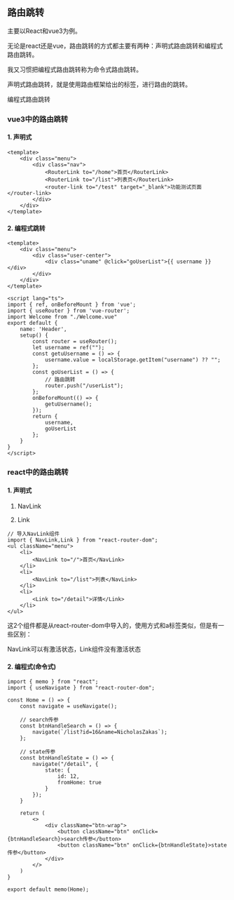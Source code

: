 ## 路由跳转

主要以React和vue3为例。

无论是react还是vue，路由跳转的方式都主要有两种：声明式路由跳转和编程式路由跳转。

我又习惯把编程式路由跳转称为命令式路由跳转。

声明式路由跳转，就是使用路由框架给出的标签，进行路由的跳转。

编程式路由跳转

### vue3中的路由跳转

#### 1. 声明式

```vue
<template>
    <div class="menu">
        <div class="nav">
            <RouterLink to="/home">首页</RouterLink>
            <RouterLink to="/list">列表页</RouterLink>
            <router-link to="/test" target="_blank">功能测试页面</router-link>
        </div>
    </div>
</template>
```

#### 2. 编程式跳转

```vue
<template>
    <div class="menu">
        <div class="user-center">
            <div class="uname" @click="goUserList">{{ username }}</div>
        </div>
    </div>
</template>

<script lang="ts">
import { ref, onBeforeMount } from 'vue';
import { useRouter } from 'vue-router';
import Welcome from "./Welcome.vue"
export default {
    name: 'Header',
    setup() {
        const router = useRouter();
        let username = ref("");
        const getuUsername = () => {
            username.value = localStorage.getItem("username") ?? "";
        };
        const goUserList = () => {
            // 路由跳转
            router.push("/userList");
        };
        onBeforeMount(() => {
            getuUsername();
        });
        return {
            username,
            goUserList
        };
    }
}
</script>
```

### react中的路由跳转

#### 1. 声明式

1. NavLink

2. Link

```tsx
// 导入NavLink组件
import { NavLink,Link } from "react-router-dom";
<ul className="menu">
    <li>
        <NavLink to="/">首页</NavLink>
    </li>
    <li>
        <NavLink to="/list">列表</NavLink>
    </li>
    <li>
        <Link to="/detail">详情</Link>
    </li>
</ul>
```

这2个组件都是从react-router-dom中导入的，使用方式和a标签类似，但是有一些区别：

NavLink可以有激活状态，Link组件没有激活状态

#### 2. 编程式(命令式)

```tsx
import { memo } from "react";
import { useNavigate } from "react-router-dom";

const Home = () => {
    const navigate = useNavigate();

    // search传参
    const btnHandleSearch = () => {
        navigate(`/list?id=16&name=NicholasZakas`);
    };

    // state传参
    const btnHandleState = () => {
        navigate("/detail", {
            state: {
                id: 12,
                fromHome: true
            }
        });
    }

    return (
        <>
            <div className="btn-wrap">
                <button className="btn" onClick={btnHandleSearch}>search传参</button>
                <button className="btn" onClick={btnHandleState}>state传参</button>
            </div>
        </>
    )
}

export default memo(Home);
```